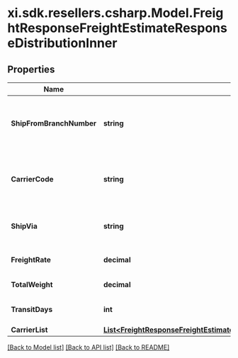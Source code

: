 # xi.sdk.resellers.csharp.Model.FreightResponseFreightEstimateResponseDistributionInner

## Properties

Name | Type | Description | Notes
------------ | ------------- | ------------- | -------------
**ShipFromBranchNumber** | **string** | The ID of the warehouse the line item will ship from. | [optional] 
**CarrierCode** | **string** | The code for the shipping carrier for the line item. | [optional] 
**ShipVia** | **string** | The name of the shipping carrier. | [optional] 
**FreightRate** | **decimal** | Estimated freight charge. | [optional] 
**TotalWeight** | **decimal** | Total weight. | [optional] 
**TransitDays** | **int** | Number of transit days. | [optional] 
**CarrierList** | [**List&lt;FreightResponseFreightEstimateResponseDistributionInnerCarrierListInner&gt;**](FreightResponseFreightEstimateResponseDistributionInnerCarrierListInner.md) |  | [optional] 

[[Back to Model list]](../README.md#documentation-for-models) [[Back to API list]](../README.md#documentation-for-api-endpoints) [[Back to README]](../README.md)

